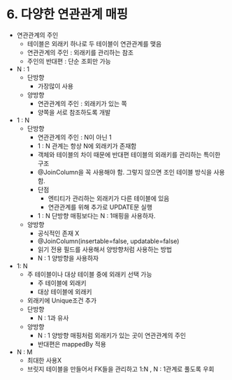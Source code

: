 # 6. 다양한 연관관계 매핑

- 연관관계의 주인
  - 테이블은 외래키 하나로 두 테이블이 연관관계를 맺음
  - 연관관계의 주인 : 외래키를 관리하는 참조
  - 주인의 반대편 : 단순 조회만 가능
- N : 1
  - 단방향
    - 가장많이 사용
  - 양방향
    - 연관관계의 주인 : 외래키가 있는 쪽
    - 양쪽을 서로 참조하도록 개발
- 1 : N
  - 단방향
    - 연관관계의 주인 : N이 아닌 1
    - 1 : N 관계는 항상 N에 외래키가 존재함
    - 객체와 테이블의 차이 때문에 반대편 테이블의 외래키를 관리하는 특이한 구조
    - @JoinColumn을 꼭 사용해야 함. 그렇지 않으면 조인 테이블 방식을 사용함.
    - 단점
      - 엔티티가 관리하는 외래키가 다른 테이블에 있음
      - 연관관계를 위해 추가로 UPDATE문 실행
    - 1 : N 단방향 매핑보다는 N : 1매핑을 사용하자.
  - 양방향
    - 공식적인 존재 X
    - @JoinColumn(insertable=false, updatable=false)
    - 읽기 전용 필드를 사용해서 양방향처럼 사용하는 방법
    - N : 1 양방향을 사용하자
- 1: N
  - 주 테이블이나 대상 테이블 중에 외래키 선택 가능
    - 주 테이블에 외래키
    - 대상 테이블에 외래키
  - 외래키에 Unique조건 추가
  - 단방향
    - N : 1과 유사
  - 양방향
    - N : 1 양방향 매핑처럼 외래키가 있는 곳이 연관관계의 주인
    - 반대편은 mappedBy 적용
- N : M
  - 최대한 사용X
  - 브릿지 테이블을 만들어서 FK들을 관리하고 1:N , N : 1관계로 풀도록 우회
  